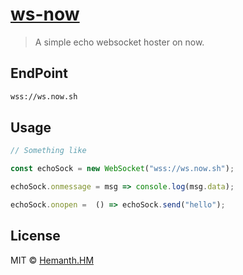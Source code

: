 # [ws-now](https://ws.now.sh)

> A simple echo websocket hoster on now.

## EndPoint

```sh
wss://ws.now.sh
```

## Usage

```js
// Something like

const echoSock = new WebSocket("wss://ws.now.sh");

echoSock.onmessage = msg => console.log(msg.data);

echoSock.onopen =  () => echoSock.send("hello");
```


## License

MIT © [Hemanth.HM](https://h3manth.com)
